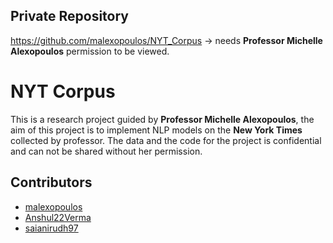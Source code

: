 ## Private Repository
https://github.com/malexopoulos/NYT_Corpus -> needs **Professor Michelle Alexopoulos** permission to be viewed.

# NYT Corpus

This is a research project guided by **Professor Michelle Alexopoulos**, the aim of this project is to implement NLP models on the
**New York Times** collected by professor. The data and the code for the project is confidential and can not be shared without her permission.

## Contributors

- [malexopoulos](https://github.com/malexopoulos)
- [Anshul22Verma](https://github.com/Anshul22Verma)
- [saianirudh97](https://github.com/saianirudh97)

